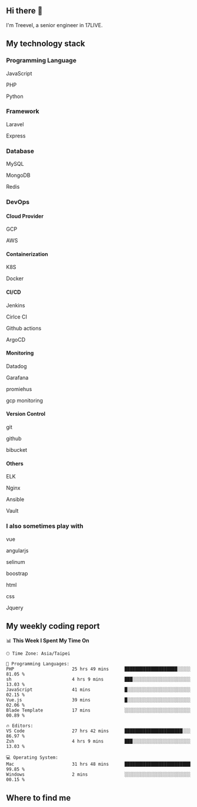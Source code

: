 ## Hi there 👋

I'm Treevel, a senior engineer in 17LIVE.

## My technology stack

### Programming Language

JavaScript

PHP

Python

### Framework

Laravel

Express

### Database

MySQL

MongoDB

Redis

### DevOps

#### Cloud Provider

GCP

AWS

#### Containerization

K8S

Docker

#### CI/CD

Jenkins

Cirlce CI

Github actions

ArgoCD

#### Monitoring

Datadog

Garafana

promiehus

gcp monitoring

#### Version Control

git

github

bibucket

#### Others

ELK

Nginx

Ansible

Vault

### I also sometimes play with

vue

angularjs

selinum

boostrap

html

css

Jquery

## My weekly coding report

<!--START_SECTION:waka-->
📊 **This Week I Spent My Time On** 

```text
🕑︎ Time Zone: Asia/Taipei

💬 Programming Languages: 
PHP                      25 hrs 49 mins      ████████████████████░░░░░   81.05 % 
sh                       4 hrs 9 mins        ███░░░░░░░░░░░░░░░░░░░░░░   13.03 % 
JavaScript               41 mins             █░░░░░░░░░░░░░░░░░░░░░░░░   02.15 % 
Vue.js                   39 mins             █░░░░░░░░░░░░░░░░░░░░░░░░   02.06 % 
Blade Template           17 mins             ░░░░░░░░░░░░░░░░░░░░░░░░░   00.89 % 

🔥 Editors: 
VS Code                  27 hrs 42 mins      ██████████████████████░░░   86.97 % 
Zsh                      4 hrs 9 mins        ███░░░░░░░░░░░░░░░░░░░░░░   13.03 % 

💻 Operating System: 
Mac                      31 hrs 48 mins      █████████████████████████   99.85 % 
Windows                  2 mins              ░░░░░░░░░░░░░░░░░░░░░░░░░   00.15 % 
```


<!--END_SECTION:waka-->

## Where to find me


